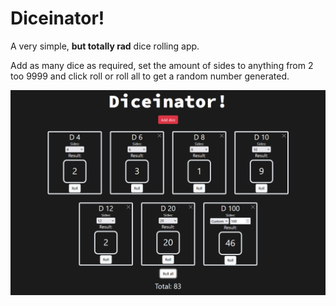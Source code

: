 # Diceinator!
A very simple, **but totally rad** dice rolling app.

Add as many dice as required, set the amount of sides to anything from 2 too 9999 and click roll or roll all to get a random number generated.

![Screen shot](Diceinator.png)